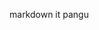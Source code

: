 <!-- plugin template readme -->

markdown it pangu

<!-- your plugin motivation, or why you write this plugin -->
